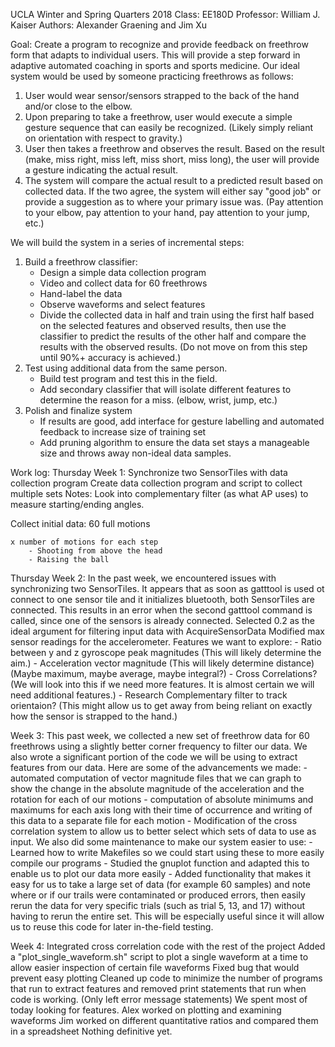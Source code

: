 UCLA Winter and Spring Quarters 2018
Class: EE180D
Professor: William J. Kaiser
Authors: Alexander Graening and Jim Xu

Goal: Create a program to recognize and provide feedback on freethrow form that adapts to individual users. This will provide a step forward in adaptive automated coaching in sports and sports medicine. Our ideal system would be used by someone practicing freethrows as follows:
1. User would wear sensor/sensors strapped to the back of the hand and/or close to the elbow.
2. Upon preparing to take a freethrow, user would execute a simple gesture sequence that can easily be recognized. (Likely simply reliant on orientation with respect to gravity.)
3. User then takes a freethrow and observes the result. Based on the result (make, miss right, miss left, miss short, miss long), the user will provide a gesture indicating the actual result.
4. The system will compare the actual result to a predicted result based on collected data. If the two agree, the system will either say "good job" or provide a suggestion as to where your primary issue was. (Pay attention to your elbow, pay attention to your hand, pay attention to your jump, etc.)

We will build the system in a series of incremental steps:
1. Build a freethrow classifier:
	- Design a simple data collection program
	- Video and collect data for 60 freethrows
	- Hand-label the data
	- Observe waveforms and select features
	- Divide the collected data in half and train using the first half based on the selected features and observed results, then use the classifier to predict the results of the other half and compare the results with the observed results. (Do not move on from this step until 90%+ accuracy is achieved.)
2. Test using additional data from the same person.
	- Build test program and test this in the field.
	- Add secondary classifier that will isolate different features to determine the reason for a miss. (elbow, wrist, jump, etc.)
3. Polish and finalize system
	- If results are good, add interface for gesture labelling and automated feedback to increase size of training set
	- Add pruning algorithm to ensure the data set stays a manageable size and throws away non-ideal data samples.


Work log:
Thursday Week 1:
	Synchronize two SensorTiles with data collection program
	Create data collection program and script to collect multiple sets
Notes: Look into complementary filter (as what AP uses) to measure starting/ending angles.

Collect initial data:
	60 full motions

	x number of motions for each step
		- Shooting from above the head
		- Raising the ball

Thursday Week 2:
	In the past week, we encountered issues with synchronizing two SensorTiles. It appears that as soon as gatttool is used ot connect to one sensor tile and it initializes bluetooth, both SensorTiles are connected. This results in an error when the second gatttool command is called, since one of the sensors is already connected.
	Selected 0.2 as the ideal argument for filtering input data with AcquireSensorData
	Modified max sensor readings for the accelerometer.
	Features we want to explore:
		- Ratio between y and z gyroscope peak magnitudes (This will likely determine the aim.)
		- Acceleration vector magnitude (This will likely determine distance) (Maybe maximum, maybe average, maybe integral?)
		- Cross Correlations? (We will look into this if we need more features. It is almost certain we will need additional features.)
		- Research Complementary filter to track orientaion? (This might allow us to get away from being reliant on exactly how the sensor is strapped to the hand.)

Week 3: 
	This past week, we collected a new set of freethrow data for 60 freethrows using a slightly better corner frequency to filter our data. We also wrote a significant portion of the code we will be using to extract features from our data. Here are some of the advancements we made:
		- automated computation of vector magnitude files that we can graph to show the change in the absolute magnitude of the acceleration and the rotation for each of our motions
		- computation of absolute minimums and maximums for each axis long with their time of occurrence and writing of this data to a separate file for each motion
		- Modification of the cross correlation system to allow us to better select which sets of data to use as input.
		We also did some maintenance to make our system easier to use:
		- Learned how to write Makefiles so we could start using these to more easily compile our programs
		- Studied the gnuplot function and adapted this to enable us to plot our data more easily
		- Added functionality that makes it easy for us to take a large set of data (for example 60 samples) and note where or if our trails were contaminated or produced errors, then easily rerun the data for very specific trials (such as trial 5, 13, and 17) without having to rerun the entire set. This will be especially useful since it will allow us to reuse this code for later in-the-field testing.



Week 4:
	Integrated cross correlation code with the rest of the project
	Added a "plot_single_waveform.sh" script to plot a single waveform at a time to allow easier inspection of certain file waveforms
	Fixed bug that would prevent easy plotting
	Cleaned up code to minimize the number of programs that run to extract features and removed print statements that run when code is working. (Only left error message statements)
	We spent most of today looking for features.
	Alex worked on plotting and examining waveforms
	Jim worked on different quantitative ratios and compared them in a spreadsheet
	Nothing definitive yet.


